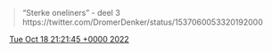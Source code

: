 > “Sterke oneliners” \- deel 3 https://twitter\.com/DromerDenker/status/1537060053320192000

<img src="../../media/tweet.ico" width="12" /> [Tue Oct 18 21:21:45 +0000 2022](https://twitter.com/DromerDenker/status/1582482089663877120)